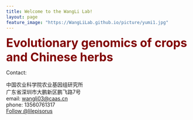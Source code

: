 ```yaml
---
title: Welcome to the WangLi Lab!
layout: page
feature_image: "https://WangLiLab.github.io/picture/yumi1.jpg"
---
```



<b><font size = "6" color="maroon">Evolutionary genomics of crops and Chinese herbs</font></b>

Contact:<br>

中国农业科学院农业基因组研究所<br>
广东省深圳市大鹏新区鹏飞路7号<br>
email: wangli03@caas.cn<br>
phone: 13560761317<br>
<a href="https://twitter.com/mbhufford?ref_src=twsrc%5Etfw" class="twitter-follow-button" data-show-count="false">Follow @lilepisorus</a><script async src="https://twitter.com/lilepisorus" charset="utf-8"></script>
